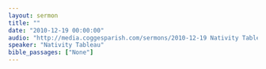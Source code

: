 ```yaml
---
layout: sermon
title: ""
date: "2010-12-19 00:00:00"
audio: "http://media.coggesparish.com/sermons/2010-12-19 Nativity Tableau.mp3"
speaker: "Nativity Tableau"
bible_passages: ["None"]
---
```

